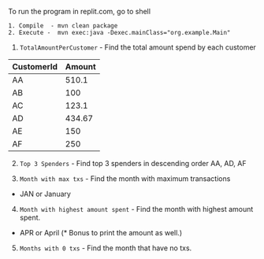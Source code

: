 To run the program in replit.com, go to shell
```
1. Compile  - mvn clean package
2. Execute -  mvn exec:java -Dexec.mainClass="org.example.Main"
```

1. `TotalAmountPerCustomer` - Find the total amount spend by each customer

| CustomerId | Amount | 
|:-----------|:-------|
| AA         | 510.1  |
| AB         | 100    | 
| AC         | 123.1  |
| AD         | 434.67 | 
| AE         | 150    | 
| AF         | 250    | 

2. `Top 3 Spenders` - Find top 3 spenders in descending order
AA, AD, AF

3. `Month with max txs` - Find the month with maximum transactions
 - JAN or January

4. `Month with highest amount spent` - Find the month with highest amount spent.
- APR or April (* Bonus to print the amount as well.) 
5. `Months with 0 txs` - Find the month that have no txs. 





